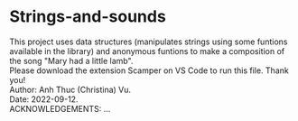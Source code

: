 # Strings-and-sounds
 This project uses data structures (manipulates strings using some funtions available in the library) and anonymous funtions to make a composition of the song "Mary had a little lamb". <br>
 Please download the extension Scamper on VS Code to run this file. Thank you! <br>
 Author: Anh Thuc (Christina) Vu. <br>
 Date: 2022-09-12. <br>
 ACKNOWLEDGEMENTS: ... <br> 
